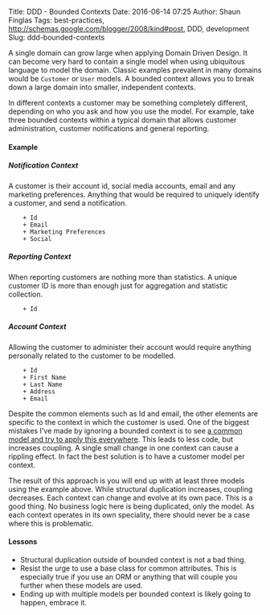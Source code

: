 Title: DDD - Bounded Contexts
Date: 2016-06-14 07:25
Author: Shaun Finglas
Tags: best-practices, http://schemas.google.com/blogger/2008/kind#post, DDD, development
Slug: ddd-bounded-contexts

A single domain can grow large when applying Domain Driven Design. It
can become very hard to contain a single model when using ubiquitous
language to model the domain. Classic examples prevalent in many domains
would be `Customer` or `User` models. A bounded context allows you to
break down a large domain into smaller, independent contexts.

In different contexts a customer may be something completely different,
depending on who you ask and how you use the model. For example, take
three bounded contexts within a typical domain that allows customer
administration, customer notifications and general reporting.

#### Example

##### Notification Context

A customer is their account id, social media accounts, email and any
marketing preferences. Anything that would be required to uniquely
identify a customer, and send a notification.

        + Id
        + Email
        + Marketing Preferences
        + Social

##### Reporting Context

When reporting customers are nothing more than statistics. A unique
customer ID is more than enough just for aggregation and statistic
collection.

        + Id

##### Account Context

Allowing the customer to administer their account would require anything
personally related to the customer to be modelled.

        + Id
        + First Name
        + Last Name
        + Address
        + Email

Despite the common elements such as Id and email, the other elements are
specific to the context in which the customer is used. One of the
biggest mistakes I've made by ignoring a bounded context is to see [a
common model and try to apply this
everywhere](http://blog.shaunfinglas.co.uk/2015/06/dry-vs-coupling-in-production-code.html).
This leads to less code, but increases coupling. A single small change
in one context can cause a rippling effect. In fact the best solution is
to have a customer model per context.

The result of this approach is you will end up with at least three
models using the example above. While structural duplication increases,
coupling decreases. Each context can change and evolve at its own pace.
This is a good thing. No business logic here is being duplicated, only
the model. As each context operates in its own speciality, there should
never be a case where this is problematic.

#### Lessons

-   Structural duplication outside of bounded context is not a bad
    thing.
-   Resist the urge to use a base class for common attributes. This is
    especially true if you use an ORM or anything that will couple you
    further when these models are used.
-   Ending up with multiple models per bounded context is likely going
    to happen, embrace it.

</p>


